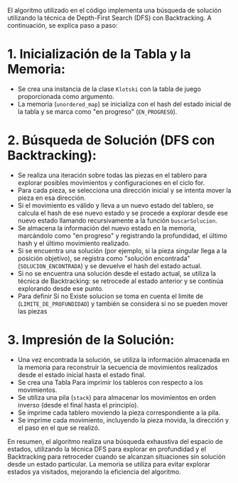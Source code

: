 

El algoritmo utilizado en el código implementa una búsqueda de solución utilizando la técnica de Depth-First Search (DFS) con Backtracking. A continuación, se explica paso a paso:

# 1. **Inicialización de la Tabla y la Memoria:**
   - Se crea una instancia de la clase `Klotski` con la tabla de juego proporcionada como argumento.
   - La memoria (`unordered_map`) se inicializa con el hash del estado inicial de la tabla y se marca como "en progreso" (`EN_PROGRESO`).

# 2. **Búsqueda de Solución (DFS con Backtracking):**
   - Se realiza una iteración sobre todas las piezas en el tablero para explorar posibles movimientos y configuraciones en el ciclo for.
   - Para cada pieza, se selecciona una dirección inicial y se intenta mover la pieza en esa dirección.
   - Si el movimiento es válido y lleva a un nuevo estado del tablero, se calcula el hash de ese nuevo estado y se procede a explorar desde ese nuevo estado llamando recursivamente a la función `buscarSolucion`.
   - Se almacena la información del nuevo estado en la memoria, marcándolo como "en progreso" y registrando la profundidad, el último hash y el último movimiento realizado.
   - Si se encuentra una solución (por ejemplo, si la pieza singular llega a la posición objetivo), se registra como "solución encontrada" (`SOLUCION_ENCONTRADA`) y se devuelve el hash del estado actual.
   - Si no se encuentra una solución desde el estado actual, se utiliza la técnica de Backtracking: se retrocede al estado anterior y se continúa explorando desde ese punto.
   - Para definir Si no Existe solucion se toma en cuenta el limite de (`LIMITE_DE_PROFUNDIDAD`) y también se considera si no se pueden mover las piezas

# 3. **Impresión de la Solución:**
   - Una vez encontrada la solución, se utiliza la información almacenada en la memoria para reconstruir la secuencia de movimientos realizados desde el estado inicial hasta el estado final.
   - Se crea una Tabla Para imprimir los tableros con respecto a los movimientos.
   - Se utiliza una pila (`stack`) para almacenar los movimientos en orden inverso (desde el final hasta el principio).
   - Se imprime cada tablero moviendo la pieza correspondiente a la pila.
   - Se imprime cada movimiento, incluyendo la pieza movida, la dirección y el paso en el que se realizó.

En resumen, el algoritmo realiza una búsqueda exhaustiva del espacio de estados, utilizando la técnica DFS para explorar en profundidad y el Backtracking para retroceder cuando se alcanzan situaciones sin solución desde un estado particular. La memoria se utiliza para evitar explorar estados ya visitados, mejorando la eficiencia del algoritmo.


